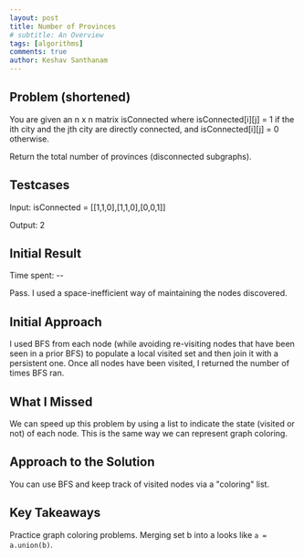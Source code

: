 ```yaml
---
layout: post
title: Number of Provinces
# subtitle: An Overview
tags: [algorithms]
comments: true
author: Keshav Santhanam
---
```


## Problem (shortened)

You are given an n x n matrix isConnected where isConnected[i][j] = 1 if the ith city and the jth city are directly connected, and isConnected[i][j] = 0 otherwise.

Return the total number of provinces (disconnected subgraphs).

## Testcases

Input: isConnected = [[1,1,0],[1,1,0],[0,0,1]]

Output: 2

## Initial Result
Time spent: --

Pass. I used a space-inefficient way of maintaining the nodes discovered. 

## Initial Approach

I used BFS from each node (while avoiding re-visiting nodes that have been seen in a prior BFS) to populate a local visited set and then join it with a persistent one. Once all nodes have been visited, I returned the number of times BFS ran. 

## What I Missed

We can speed up this problem by using a list to indicate the state (visited or not) of each node. This is the same way we can represent graph coloring. 

## Approach to the Solution

You can use BFS and keep track of visited nodes via a "coloring" list. 

## Key Takeaways

Practice graph coloring problems. Merging set b into a looks like ```a = a.union(b)```. 
